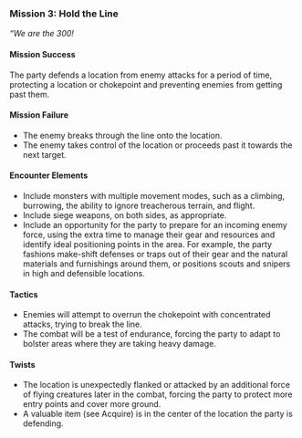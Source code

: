 ### Mission 3: Hold the Line

_“We are the 300!_

#### Mission Success

The party defends a location from enemy attacks for a period of time, protecting a location or chokepoint and preventing enemies from getting past them.

#### Mission Failure

-   The enemy breaks through the line onto the location.
-   The enemy takes control of the location or proceeds past it towards the next target.

#### Encounter Elements

-   Include monsters with multiple movement modes, such as a climbing, burrowing, the ability to ignore treacherous terrain, and flight.
-   Include siege weapons, on both sides, as appropriate.
-   Include an opportunity for the party to prepare for an incoming enemy force, using the extra time to manage their gear and resources and identify ideal positioning points in the area. For example, the party fashions make-shift defenses or traps out of their gear and the natural materials and furnishings around them, or positions scouts and snipers in high and defensible locations.

#### Tactics

-   Enemies will attempt to overrun the chokepoint with concentrated attacks, trying to break the line.
-   The combat will be a test of endurance, forcing the party to adapt to bolster areas where they are taking heavy damage.

#### Twists

-   The location is unexpectedly flanked or attacked by an additional force of flying creatures later in the combat, forcing the party to protect more entry points and cover more ground.
-   A valuable item (see Acquire) is in the center of the location the party is defending.
